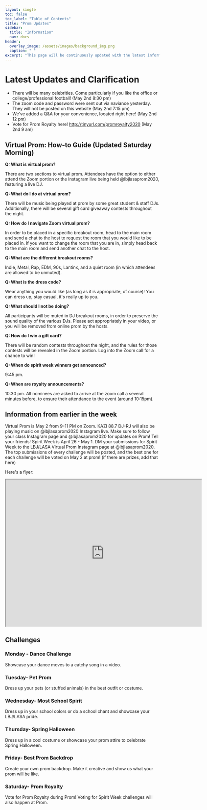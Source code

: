 ```yaml
---
layout: single
toc: false
toc_label: "Table of Contents"
title: "Prom Updates"
sidebar:
  title: "Information"
  nav: docs
header:
  overlay_image: /assets/images/background_img.png
  caption: " "
excerpt: "This page will be continuously updated with the latest information about Online Prom"
---
```

# Latest Updates and Clarification
- There will be many celebrities. Come particularly if you like the office or college/professional football! (May 2nd 8:30 pm)
- The zoom code and password were sent out via naviance yesterday. They will not be posted on this website (May 2nd 7:15 pm)
- We've added a Q&A for your convenience, located right here! (May 2nd 12 pm)
- Vote for Prom Royalty here! <http://tinyurl.com/promroyalty2020> (May 2nd 9 am)

## Virtual Prom: How-to Guide (Updated Saturday Morning)

**Q: What is virtual prom?**

There are two sections to virtual prom. Attendees have the option to either attend the Zoom portion or the Instagram live being held @lbjlasaprom2020, featuring a live DJ.

**Q: What do I do at virtual prom?**

There will be music being played at prom by some great student & staff DJs. Additionally, there will be several gift card giveaway contests throughout the night.

**Q: How do I navigate Zoom virtual prom?**

In order to be placed in a specific breakout room, head to the main room and send a chat to the host to request the room that you would like to be placed in. If you want to change the room that you are in, simply head back to the main room and send another chat to the host.

**Q: What are the different breakout rooms?**

Indie, Metal, Rap, EDM, 90s, Lantinx, and a quiet room (in which attendees are allowed to be unmuted).

**Q: What is the dress code?**

Wear anything you would like (as long as it is appropriate, of course)! You can dress up, stay casual, it's really up to you.

**Q: What should I not be doing?**

All participants will be muted in DJ breakout rooms, in order to preserve the sound quality of the various DJs. Please act appropriately in your video, or you will be removed from online prom by the hosts.

**Q: How do I win a gift card?**

There will be random contests throughout the night, and the rules for those contests will be revealed in the Zoom portion. Log into the Zoom call for a chance to win!

**Q: When do spirit week winners get announced?**

9:45 pm.

**Q: When are royalty announcements?**

10:30 pm. All nominees are asked to arrive at the zoom call a several minutes before, to ensure their attendance to the event (around 10:15pm).

## Information from earlier in the week
Virtual Prom is May 2 from 9-11 PM on Zoom. KAZI 88.7 DJ-RJ will also be playing music on @lbjlasaprom2020 Instagram live. 
Make sure to follow your class Instagram page and @lbjlasaprom2020 for updates on Prom! Tell your friends!
Spirit Week is April 26 - May 1. DM your submissions for Spirit Week to the LBJ/LASA Virtual Prom Instagram page at @lbjlasaprom2020. The top submissions of every challenge will be posted, and the best one for each challenge will be voted on May 2 at prom! (if there are prizes, add that here)

Here's a flyer:
<iframe src="https://drive.google.com/file/d/14KwVAy4-o9Gv_8thSG8HJbMd8subBbOk/preview" width="640" height="480"></iframe>

## Challenges
### Monday - Dance Challenge
Showcase your dance moves to a catchy song in a video.

### Tuesday- Pet Prom
Dress up your pets (or stuffed animals) in the best outfit or costume. 

### Wednesday- Most School Spirit
Dress up in your school colors or do a school chant and showcase your LBJ/LASA pride. 

### Thursday- Spring Halloween
Dress up in a cool costume or showcase your prom attire to celebrate Spring Halloween.

### Friday- Best Prom Backdrop
Create your own prom backdrop. Make it creative and show us what your prom will be like. 

### Saturday- Prom Royalty
Vote for Prom Royalty during Prom! Voting for Spirit Week challenges will also happen at Prom.
